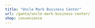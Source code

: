 ```yaml
---
title: "Uncle Mark Business Center"
url: /ganta/uncle-mark-business-center/
shop: convenience
---
```

